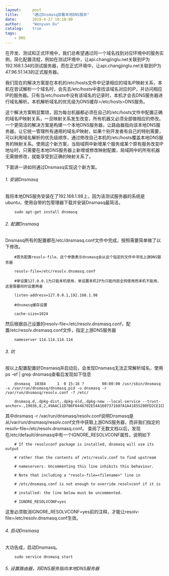 ```yaml
---
layout:     post
title:      "通过Dnsmasq部署本地DNS服务"
date:       2018-4-27 10:18:00
author:     "Wenyuan Du"
catalog: 	true
tags:
    - DNS
---
```


在开发、测试和正式环境中，我们总希望通过同一个域名找到对应环境中的服务实例，简化配置流程，例如在测试环境中，让api.changjinglu.net关联到IP为192.168.1.34的测试服务器，而在正式环境中，让api.changjinglu.net关联到IP为47.96.51.143的正式服务器。

我们现在的解决方案是在本机的/etc/hosts文件中记录相应的域名IP映射关系，本机在尝试解析一个域名时，会先去/etc/hosts中查找该域名对应的IP，并访问相应IP的服务器。只有当/etc/hosts中没有该域名的记录时，本机才会去DNS服务器进行域名解析。本机解析域名的优先级为DNS缓存>/etc/hosts>DNS服务。

这个解决方案稍显繁琐，因为每台机器都必须在自己的/etc/hosts文件中配置正确的域名IP映射关系，一旦映射关系发生改变，所有机器又必须全部做相应的修改。一个更简洁的解决方案是构建一个本地DNS服务器，让路由器指向该本地DNS服务器，让它统一管理所有通用的域名IP映射，如果个别开发者有自己的特别需要，可以利用域名解析的优先级顺序，通过修改自己本机的/etc/hosts覆盖本地DNS服务的映射关系。使用这个新方案，当局域网中新增某个服务或某个原有服务改变IP地址时，只需要在本地DNS服务器上新增或修改映射配置，局域网中的所有机器无需做修改，就能享受到正确的映射关系了。

下面讲一讲如何通过Dnsmasq实现这个新方案。

###### 1. 安装Dnsmasq
我将本地DNS服务安装在了192.168.1.98上，因为该测试服务器的系统是ubuntu，使用自带的包管理器下载并安装Dnsmasq最简洁。
```shell
    sudo apt-get install dnsmasq
```

###### 2. 配置Dnsmasq
Dnsmasq所有的配置都在/etc/dnsmasq.conf文件中完成，按照需要简单做了以下修改。
```text
    #首先配置resolv-file，这个参数表示dnsmasq会从这个指定的文件中寻找上游DNS服务器

    resolv-file=/etc/resolv.dnsmasq.conf

    #单设置127.0.0.1为只能本机使用，单设置本机IP为只能内部全网使用而本机不能用，这里需要同时设置两者

    listen-address=127.0.0.1,192.168.1.98

    #dnsmasq缓存设置
    
    cache-size=1024
```

然后根据自己设置的resolv-file=/etc/resolv.dnsmasq.conf，配置/etc/resolv.dnsmasq.conf文件，指定上游DNS服务器
```text
    nameserver 114.114.114.114
```

###### 3. 坑
按以上配置配置好Dnsmasq并启动后，会发现Dnsmasq无法正常解析域名，使用ps -ef | grep dnsmasq查看后发现如下信息
```text
    dnsmasq  10384     1  0 15:16 ?        00:00:00 /usr/sbin/dnsmasq -x /var/run/dnsmasq/dnsmasq.pid -u dnsmasq -r /var/run/dnsmasq/resolv.conf -7 /etc/

    dnsmasq.d,.dpkg-dist,.dpkg-old,.dpkg-new --local-service --trust-anchor=.,19036,8,2,49AAC11D7B6F6446702E54A1607371607A1A41855200FD2CE1CDDE32F24E8FB5
```
其中dnsmasq -r /var/run/dnsmasq/resolv.conf说明Dnsmasq是从/var/run/dnsmasq/resolv.conf文件中获取上游DNS服务器，而非我们指定的resolv-file=/etc/resolv.dnsmasq.conf。
查阅了无数文档以后，发现在/etc/default/dnsmasq中有一个IGNORE_RESOLVCONF属性，说明如下
```text
    # If the resolvconf package is installed, dnsmasq will use its output

    # rather than the contents of /etc/resolv.conf to find upstream

    # nameservers. Uncommenting this line inhibits this behaviour.

    # Note that including a "resolv-file=<filename>" line in

    # /etc/dnsmasq.conf is not enough to override resolvconf if it is

    # installed: the line below must be uncommented.

    # IGNORE_RESOLVCONF=yes
```
这里必须取消IGNORE_RESOLVCONF=yes前的注释，才能让resolv-file=/etc/resolv.dnsmasq.conf生效。

###### 4. 启动Dnsmasq
大功告成，启动Dnsmasq。
```shell
    sudo service dnsmasq start
```



###### 5. 设置路由器，将DNS服务指向本地DNS服务器
